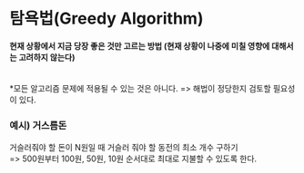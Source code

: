 # 탐욕법(Greedy Algorithm)

#### 현재 상황에서 지금 당장 좋은 것만 고르는 방법 (현재 상황이 나중에 미칠 영향에 대해서는 고려하지 않는다)
<br>
*모든 알고리즘 문제에 적용될 수 있는 것은 아니다. => 해법이 정당한지 검토할 필요성이 있다.

<br>

### 예시) 거스름돈

거슬러줘야 할 돈이 N원일 때 거슬러 줘야 할 동전의 최소 개수 구하기<br>
=> 500원부터 100원, 50원, 10원 순서대로 최대로 지불할 수 있도록 한다.


